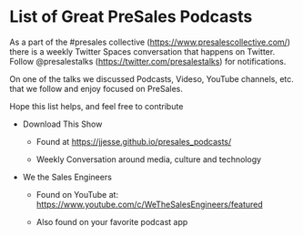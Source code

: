 # List of Great PreSales Podcasts

As a part of the #presales collective (<https://www.presalescollective.com/>) there is a weekly Twitter Spaces conversation that happens on Twitter. Follow @presalestalks (<https://twitter.com/presalestalks>) for notifications. 

On one of the talks we discussed Podcasts, Videso, YouTube channels, etc. that we follow and enjoy focused on PreSales. 

Hope this list helps, and feel free to contribute

- Download This Show
  
  - Found at <https://jjesse.github.io/presales_podcasts/>

  - Weekly Conversation around media, culture and technology

- We the Sales Engineers

  - Found on YouTube at: <https://www.youtube.com/c/WeTheSalesEngineers/featured>

  - Also found on your favorite podcast app